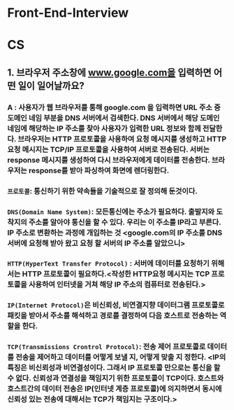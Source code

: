 # Front-End-Interview

# CS

## 1. 브라우저 주소창에 www.google.com을 입력하면 어떤 일이 일어날까요?

### A : 사용자가 웹 브라우저를 통해 google.com 을 입력하면 URL 주소 중 도메인 네임 부분을 DNS 서버에서 검색한다. DNS 서버에서 해당 도메인 네임에 해당하는 IP 주소를 찾아 사용자가 입력한 URL 정보와 함께 전달한다. 브라우저는 HTTP 프로토콜을 사용하여 요청 메시지를 생성하고 HTTP 요청 메시지는 TCP/IP 프로토콜을 사용하여 서버로 전송된다. 서버는 response 메시지를 생성하여 다시 브라우저에게 데이터를 전송한다. 브라우저는 response를 받아 파싱하여 화면에 렌더링한다.

### ```프로토콜```: 통신하기 위한 약속들을 기술적으로 잘 정의해 둔것이다.
### ```DNS(Domain Name System)```: 모든통신에는 주소가 필요하다. 출발지와 도착지의 주소를 알아야 통신을 할 수 있다. 우리는 이 주소를 IP라고 부른다. IP 주소로 변환하는 과정에 개입하는 것 <google.com의 IP 주소를 DNS 서버에 요청해 받아 왔고 요청 할 서버의 IP 주소를 알았으니>
### ```HTTP(HyperText Transfer Protocol)``` : 서버에 데이터를 요청하기 위해서는 HTTP 프로토콜이 필요하다.<작성한 HTTP요청 메시지는 TCP 프로토콜을 사용하여 인터넷을 거쳐 해당 IP 주소의 컴퓨터로 전송된다.>
### ```IP(Internet Protocol)```은 비신뢰성, 비연결지향 데이터그램 프로토콜로 패킷을 받아서 주소를 해석하고 경로를 결정하여 다음 호스트로 전송하는 역할을 한다.
### ```TCP(Transmissions Crontrol Protocol)```: 전송 제어 프로토콜로 데이터를 전송을 제어하고 데이터를 어떻게 보낼 지, 어떻게 맞출 지 정한다. <IP의 특징은 비신뢰성과 비연결성이다. 그래서 IP 프로토콜 만으로는 통신을 할 수 없다. 신뢰성과 연결성을 책임지기 위한 프로토콜이 TCP이다. 호스트와 호스트간의 데이터 전송은 IP(인터넷 계층 프로토콜)에 의지하면서 동시에 신뢰성 있는 전송에 대해서는 TCP가 책임지는 구조이다.>
